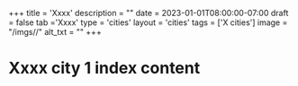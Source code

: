 +++
title = 'Xxxx'
description = ""
date = 2023-01-01T08:00:00-07:00
draft = false
tab ='Xxxx'
type = 'cities'
layout = 'cities'
tags = ['X cities']
image = "/imgs//"
alt_txt = ""
+++
# Xxxx city 1 index content

